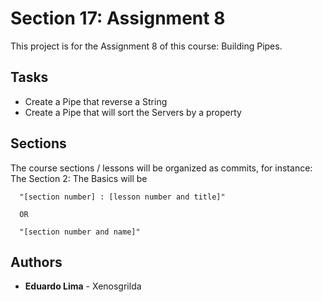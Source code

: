 # Section 17: Assignment 8

This project is for the Assignment 8 of this course: Building Pipes.

## Tasks
* Create a Pipe that reverse a String
* Create a Pipe that will sort the Servers by a property

## Sections

The course sections / lessons will be organized as commits, for instance:
The Section 2: The Basics will be
```
  "[section number] : [lesson number and title]"
  
  OR
  
  "[section number and name]"
```

## Authors

* **Eduardo Lima** - Xenosgrilda
